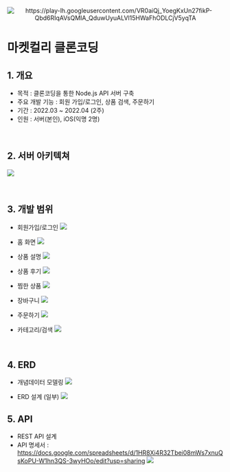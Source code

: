 <p align="center">
 <img src="https://www.seoulfn.com/news/photo/202011/402571_179522_368.gif" alt="https://play-lh.googleusercontent.com/VR0aiQj_YoegKxUn27fikP-Qbd6RIqAVsQMIA_QduwUyuALVl15HWaFhODLCjV5yqTA">
</p>

# 마켓컬리 클론코딩


## 1. 개요
- 목적 : 클론코딩을 통한 Node.js API 서버 구축
- 주요 개발 기능 : 회원 가입/로그인, 상품 검색, 주문하기
- 기간 : 2022.03 ~ 2022.04 (2주)
- 인원 : 서버(본인), iOS(익명 2명)

<br>

## 2. 서버 아키텍쳐

![](./img/architecture.jpeg)

<br>

## 3. 개발 범위

- 회원가입/로그인
![](./img/1.jpeg)

- 홈 화면
![](./img/2.jpeg)

- 상품 설명
![](./img/3.jpeg)

- 상품 후기
![](./img/4.jpeg)

- 찜한 상품
![](./img/5.jpeg)

- 장바구니
![](./img/6.jpeg)

- 주문하기
![](./img/7.jpeg)

- 카테고리/검색
![](./img/8.jpeg)

<br>

## 4. ERD
- 개념데이터 모델링
![](./img/erd.jpeg)

- ERD 설계 (일부)
![](./img/erd2.jpeg)

## 5. API
- REST API 설계
- API 명세서 : https://docs.google.com/spreadsheets/d/1HR8Xi4R32Tbei08mWs7xnuQsKoPU-W1hn3QS-3wyHOo/edit?usp=sharing
![](./img/api1.jpeg)

